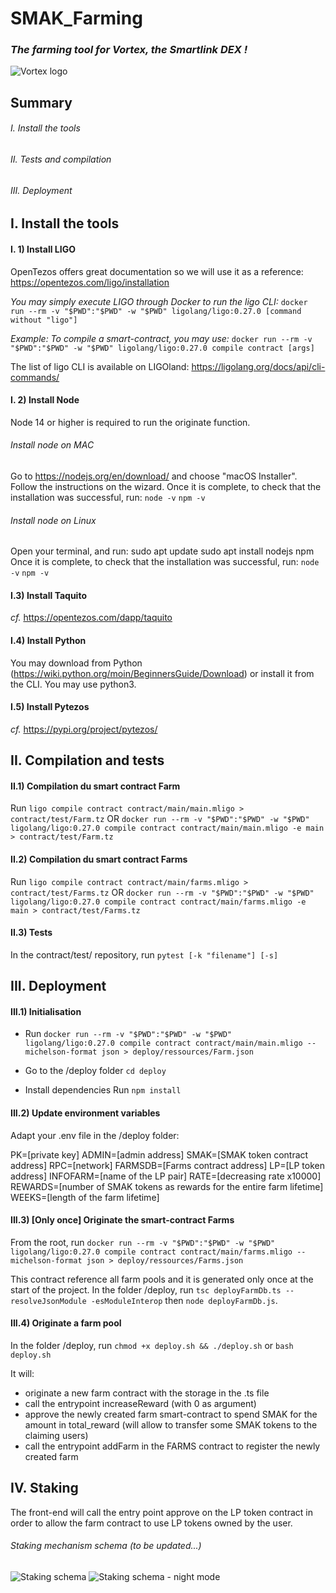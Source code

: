 # SMAK_Farming
### *The farming tool for Vortex, the Smartlink DEX !*

![Vortex logo](https://gateway.pinata.cloud/ipfs/QmSMzh5JEuPgPNHns9Svk25aPwQn2NtR1TFkd7n3mj2Ktp)



## Summary

###### I. Install the tools

###### II. Tests and compilation

###### III. Deployment



## I. Install the tools

#### I. 1) Install LIGO

OpenTezos offers great documentation so we will use it as a reference:
https://opentezos.com/ligo/installation

_You may simply execute LIGO through Docker to run the ligo CLI:_
`docker run --rm -v "$PWD":"$PWD" -w "$PWD" ligolang/ligo:0.27.0 [command without "ligo"]`

_Example:_
_To compile a smart-contract, you may use:_
`docker run --rm -v "$PWD":"$PWD" -w "$PWD" ligolang/ligo:0.27.0 compile contract [args]`

The list of ligo CLI is available on LIGOland:
https://ligolang.org/docs/api/cli-commands/

#### I. 2) Install Node
Node 14 or higher is required to run the originate function.

###### Install node on MAC
Go to https://nodejs.org/en/download/ and choose "macOS Installer".
Follow the instructions on the wizard.
Once it is complete, to check that the installation was successful, run:
`node -v`
`npm -v`

###### Install node on Linux
Open your terminal, and run:
sudo apt update
sudo apt install nodejs npm
Once it is complete, to check that the installation was successful, run:
`node -v`
`npm -v`

#### I.3) Install Taquito

_cf._ https://opentezos.com/dapp/taquito

#### I.4) Install Python

You may download from Python (https://wiki.python.org/moin/BeginnersGuide/Download) or install it from the CLI.
You may use python3.

#### I.5) Install Pytezos

_cf._ https://pypi.org/project/pytezos/



## II. Compilation and tests

#### II.1) Compilation du smart contract Farm

Run `ligo compile contract contract/main/main.mligo > contract/test/Farm.tz`
OR
`docker run --rm -v "$PWD":"$PWD" -w "$PWD" ligolang/ligo:0.27.0 compile contract contract/main/main.mligo -e main > contract/test/Farm.tz`

#### II.2) Compilation du smart contract Farms

Run `ligo compile contract contract/main/farms.mligo > contract/test/Farms.tz`
OR
`docker run --rm -v "$PWD":"$PWD" -w "$PWD" ligolang/ligo:0.27.0 compile contract contract/main/farms.mligo -e main > contract/test/Farms.tz`

#### II.3) Tests

In the contract/test/ repository, run `pytest [-k "filename"] [-s]`


## III. Deployment

#### III.1) Initialisation

* Run `docker run --rm -v "$PWD":"$PWD" -w "$PWD" ligolang/ligo:0.27.0 compile contract contract/main/main.mligo --michelson-format json > deploy/ressources/Farm.json`

* Go to the /deploy folder
`cd deploy`

* Install dependencies
Run `npm install`

#### III.2) Update environment variables

Adapt your .env file in the /deploy folder:

PK=[private key]
ADMIN=[admin address]
SMAK=[SMAK token contract address]
RPC=[network]
FARMSDB=[Farms contract address]
LP=[LP token address]
INFOFARM=[name of the LP pair]
RATE=[decreasing rate x10000]
REWARDS=[number of SMAK tokens as rewards for the entire farm lifetime]
WEEKS=[length of the farm lifetime]

#### III.3) [Only once] Originate the smart-contract Farms

From the root, run `docker run --rm -v "$PWD":"$PWD" -w "$PWD" ligolang/ligo:0.27.0 compile contract contract/main/farms.mligo --michelson-format json > deploy/ressources/Farms.json`

This contract reference all farm pools and it is generated only once at the start of the project.
In the folder /deploy, run `tsc deployFarmDb.ts --resolveJsonModule -esModuleInterop` then `node deployFarmDb.js`.

#### III.4) Originate a farm pool

In the folder /deploy, run `chmod +x deploy.sh && ./deploy.sh` or `bash deploy.sh`

It will:
* originate a new farm contract with the storage in the .ts file
* call the entrypoint increaseReward (with 0 as argument)
* approve the newly created farm smart-contract to spend SMAK for the amount in total_reward (will allow to transfer some SMAK tokens to the claiming users)
* call the entrypoint addFarm in the FARMS contract to register the newly created farm


## IV. Staking

The front-end will call the entry point approve on the LP token contract in order to allow the farm contract to use LP tokens owned by the user.

###### Staking mechanism schema (to be updated...)
![Staking schema](https://i.ibb.co/PQmf81L/Farm-staking-1-light.png)
![Staking schema - night mode](https://i.ibb.co/QbXzjWM/Farm-staking-1.png)
